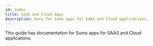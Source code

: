 ```yaml
---
id: index
title: SaaS and Cloud Apps
description: Docs for Sumo apps for SAAS and Cloud applications.
---
```


This guide has documentation for Sumo apps for SAAS and Cloud applications. 
